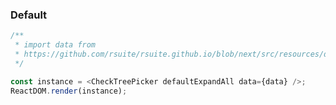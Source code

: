 ### Default

<!--start-code-->

```js
/**
 * import data from
 * https://github.com/rsuite/rsuite.github.io/blob/next/src/resources/data/city.js
 */

const instance = <CheckTreePicker defaultExpandAll data={data} />;
ReactDOM.render(instance);
```

<!--end-code-->
